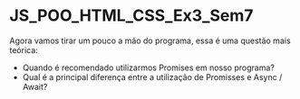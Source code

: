 # JS_POO_HTML_CSS_Ex3_Sem7

Agora vamos tirar um pouco a mão do programa, essa é uma questão mais teórica:

- Quando é recomendado utilizarmos Promises em nosso programa?
- Qual é a principal diferença entre a utilização de Promisses e Async / Await?
